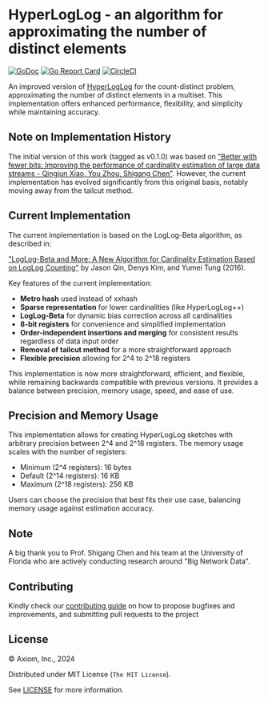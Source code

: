# HyperLogLog - an algorithm for approximating the number of distinct elements

[![GoDoc](https://godoc.org/github.com/axiomhq/hyperloglog?status.svg)](https://godoc.org/github.com/axiomhq/hyperloglog) [![Go Report Card](https://goreportcard.com/badge/github.com/axiomhq/hyperloglog)](https://goreportcard.com/report/github.com/axiomhq/hyperloglog) [![CircleCI](https://circleci.com/gh/axiomhq/hyperloglog/tree/master.svg?style=svg)](https://circleci.com/gh/axiomhq/hyperloglog/tree/master)

An improved version of [HyperLogLog](https://en.wikipedia.org/wiki/HyperLogLog) for the count-distinct problem, approximating the number of distinct elements in a multiset. This implementation offers enhanced performance, flexibility, and simplicity while maintaining accuracy.

## Note on Implementation History

The initial version of this work (tagged as v0.1.0) was based on ["Better with fewer bits: Improving the performance of cardinality estimation of large data streams - Qingjun Xiao, You Zhou, Shigang Chen"](http://cse.seu.edu.cn/PersonalPage/csqjxiao/csqjxiao_files/papers/INFOCOM17.pdf). However, the current implementation has evolved significantly from this original basis, notably moving away from the tailcut method.

## Current Implementation

The current implementation is based on the LogLog-Beta algorithm, as described in:

["LogLog-Beta and More: A New Algorithm for Cardinality Estimation Based on LogLog Counting"](https://arxiv.org/pdf/1612.02284) by Jason Qin, Denys Kim, and Yumei Tung (2016).

Key features of the current implementation:
* **Metro hash** used instead of xxhash
* **Sparse representation** for lower cardinalities (like HyperLogLog++)
* **LogLog-Beta** for dynamic bias correction across all cardinalities
* **8-bit registers** for convenience and simplified implementation
* **Order-independent insertions and merging** for consistent results regardless of data input order
* **Removal of tailcut method** for a more straightforward approach
* **Flexible precision** allowing for 2^4 to 2^18 registers

This implementation is now more straightforward, efficient, and flexible, while remaining backwards compatible with previous versions. It provides a balance between precision, memory usage, speed, and ease of use.

## Precision and Memory Usage

This implementation allows for creating HyperLogLog sketches with arbitrary precision between 2^4 and 2^18 registers. The memory usage scales with the number of registers:

* Minimum (2^4 registers): 16 bytes
* Default (2^14 registers): 16 KB
* Maximum (2^18 registers): 256 KB

Users can choose the precision that best fits their use case, balancing memory usage against estimation accuracy.

## Note
A big thank you to Prof. Shigang Chen and his team at the University of Florida who are actively conducting research around "Big Network Data".

## Contributing

Kindly check our [contributing guide](https://github.com/axiomhq/hyperloglog/blob/main/Contributing.md) on how to propose bugfixes and improvements, and submitting pull requests to the project

## License

&copy; Axiom, Inc., 2024

Distributed under MIT License (`The MIT License`).

See [LICENSE](LICENSE) for more information.